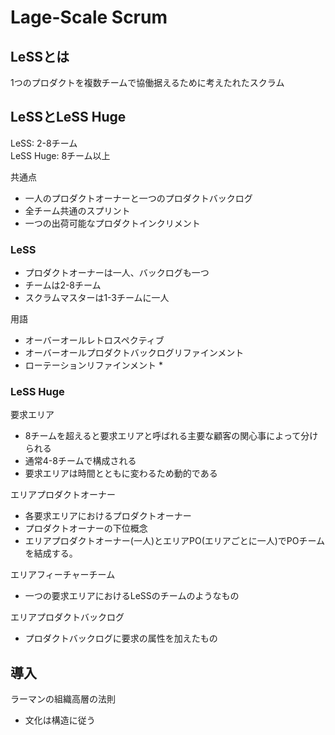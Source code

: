 # Lage-Scale Scrum

## LeSSとは
1つのプロダクトを複数チームで協働据えるために考えたれたスクラム

## LeSSとLeSS Huge

LeSS: 2-8チーム  
LeSS Huge: 8チーム以上

共通点

* 一人のプロダクトオーナーと一つのプロダクトバックログ
* 全チーム共通のスプリント
* 一つの出荷可能なプロダクトインクリメント

### LeSS

* プロダクトオーナーは一人、バックログも一つ
* チームは2-8チーム
* スクラムマスターは1-3チームに一人

用語

* オーバーオールレトロスペクティブ
* オーバーオールプロダクトバックログリファインメント
* ローテーションリファインメント
  * 

### LeSS Huge

要求エリア

* 8チームを超えると要求エリアと呼ばれる主要な顧客の関心事によって分けられる
* 通常4-8チームで構成される
* 要求エリアは時間とともに変わるため動的である

エリアプロダクトオーナー

* 各要求エリアにおけるプロダクトオーナー
* プロダクトオーナーの下位概念
* エリアプロダクトオーナー(一人)とエリアPO(エリアごとに一人)でPOチームを結成する。

エリアフィーチャーチーム

* 一つの要求エリアにおけるLeSSのチームのようなもの

エリアプロダクトバックログ

* プロダクトバックログに要求の属性を加えたもの

## 導入

ラーマンの組織高層の法則

* 文化は構造に従う
